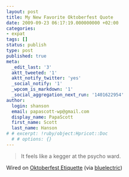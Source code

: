 ```yaml
---
layout: post
title: My New Favorite Oktoberfest Quote
date: 2009-09-23 06:17:19.000000000 +02:00
categories:
- expat
tags: []
status: publish
type: post
published: true
meta:
  _edit_last: '3'
  aktt_tweeted: '1'
  aktt_notify_twitter: 'yes'
  _social_notify: '1'
  _wpcom_is_markdown: '1'
  _social_aggregation_next_run: '1401622954'
author:
  login: shanson
  email: papascott-wp@gmail.com
  display_name: PapaScott
  first_name: Scott
  last_name: Hanson
# # excerpt: !ruby/object:Hpricot::Doc
  # # options: {}
---
```

<blockquote>It feels like a kegger at the psycho ward.</p></blockquote>
<p>Wired on <a href="http://howto.wired.com/wiki/Oktoberfest_Etiquette">Oktoberfest Etiquette</a> (via <a href="http://bluelectric.org/2009/09/23/oktoberfest-etiquette/">bluelectric</a>)</p>
